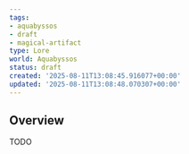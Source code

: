 ```yaml
---
tags:
- aquabyssos
- draft
- magical-artifact
type: Lore
world: Aquabyssos
status: draft
created: '2025-08-11T13:08:45.916077+00:00'
updated: '2025-08-11T13:08:48.070307+00:00'
---
```




## Overview

TODO
